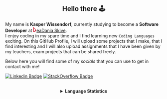 ## <p align="center">Hello there 🕹️</p>

My name is **Kasper Wissendorf**, currently studying to become a **Software Developer** at [![Icon](/icons/Dania.png)eaDania Skive](https://eadania.com/). <br>
I enjoy coding in my spare time and I find learning new `Coding Languages` exciting. On this GitHub Profile, I will upload some projects that I make, that I find interesting and I will also upload assignments that I have been given by my teachers, exam projects that can be shared freely. 

Below here you will find some of my *socials* that you can use to get in contact with me!

[![Linkedin Badge](https://img.shields.io/badge/-LinkedIn-blue?style=flat-square&logo=Linkedin&logoColor=white)](https://www.linkedin.com/in/kasper-wissendorf-7279011b6/)
[![StackOverflow Badge](https://img.shields.io/badge/-Stack%20Overflow-FE7A16?style=flat-square&logo=Stack-Overflow&logoColor=white)](https://stackoverflow.com/users/18100435/kasper-wissendorf)

<br>
<details>
<summary align="center"><strong>Language Statistics</strong></summary>
<br>
<table align="center">
	<tr>
		<th>Language</th>
		<th>Time Spent</th>
		<th>Percent</th>
	</tr>
	<tr>
		<td>C#</td>
		<td>04h 28m</td>
		<td>48%</td>
	</tr>
	<tr>
		<td>HTML</td>
		<td>01h 28m</td>
		<td>15.78%</td>
	</tr>
	<tr>
		<td>Markdown</td>
		<td>01h 10m</td>
		<td>12.65%</td>
	</tr>
	<tr>
		<td>TypeScript</td>
		<td>01h 00m</td>
		<td>10.76%</td>
	</tr>
	<tr>
		<td>JavaScript</td>
		<td>00h 39m</td>
		<td>7.13%</td>
	</tr>
	<tr>
		<td>Lua</td>
		<td>00h 12m</td>
		<td>2.22%</td>
	</tr>
	<tr>
		<td>CSS</td>
		<td>00h 08m</td>
		<td>1.46%</td>
	</tr>
	<tr>
		<td>JSON</td>
		<td>00h 05m</td>
		<td>0.98%</td>
	</tr>
	<tr>
		<td>YAML</td>
		<td>00h 04m</td>
		<td>0.76%</td>
	</tr>
	<tr>
		<td>Git Config</td>
		<td>00h 00m</td>
		<td>0.1%</td>
	</tr>
	<tr>
		<td>Text</td>
		<td>00h 00m</td>
		<td>0.06%</td>
	</tr>
	<tr>
		<td>Other</td>
		<td>00h 00m</td>
		<td>0.05%</td>
	</tr>
	<tr>
		<td>Perl</td>
		<td>00h 00m</td>
		<td>0.05%</td>
	</tr>
</table>
<p align="center"><sub>Last Updated: 02/06/2022 12:24:29</sub></p>
<p align="center"><sub>Data first recorded on 31th. January of 2022</sub></p>
</details>
